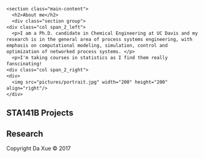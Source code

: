 <!-- This page was generated by GitHub Pages using the Hack theme by Ben Bleikamp. -->
<html lang="en-us">
  <head>
    <meta charset="UTF-8">
    <meta name="viewport" content="width=device-width, initial-scale=1">
    <link rel="stylesheet" type="text/css" href="stylesheets/normalize.css" media="screen">
    <link href='https://fonts.googleapis.com/css?family=Open+Sans:400,700' rel='stylesheet' type='text/css'>
    <link rel="stylesheet" type="text/css" href="stylesheets/stylesheet.css" media="screen">
    <link rel="stylesheet" type="text/css" href="stylesheets/github-light.css" media="screen">
        <style type="text/css">
      .page-header {
      <!-- background-image:url("stylesheets/whitebg.jpg"); -->
      color: #fff;
      text-shadow: 0px 0px 4px #ccccff;
      }
    </style>
  </head>
  <body>

    <section class="main-content">
      <h2>About me</h2>
      <div class="section group">
	<div class="col span_2_left">
      <p>I am a Ph.D. candidate in Chemical Engineering at UC Davis and my research is in the general area of process systems engineering, with emphasis on computational modeling, simulation, control and optimization of networked process systems. </p>
      <p>I'm taking courses in statistics as I find them really fanscinating!
	<div class="col span_2_right">
	<div>
	  <img src="pictures/portrait.jpg" width="200" height="200" align="right"/>
	</div>

<section class="main-content">
	<h2>STA141B Projects</h2>

<section class="main-content">
	<h2>Research</h2>
	
  


<footer class="site-footer">
    Copyright Da Xue &copy; 2017
</footer>
